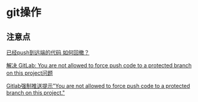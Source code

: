 # git操作

## 注意点

[已经push到远端的代码 如何回撤？](https://blog.csdn.net/fenfeidexiatian/article/details/83989405?utm_medium=distribute.pc_relevant_t0.none-task-blog-2%7Edefault%7EBlogCommendFromMachineLearnPai2%7Edefault-1.control&depth_1-utm_source=distribute.pc_relevant_t0.none-task-blog-2%7Edefault%7EBlogCommendFromMachineLearnPai2%7Edefault-1.control)

[解决 GitLab: You are not allowed to force push code to a protected branch on this project问题](https://blog.csdn.net/oguro/article/details/103085626)

[Gitlab强制推送提示"You are not allowed to force push code to a protected branch on this project."](https://ask.csdn.net/questions/3855411)